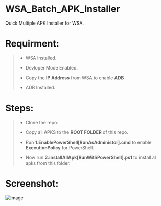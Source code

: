 # WSA_Batch_APK_Installer
Quick Multiple APK Installer for WSA.

# Requirment:
> * WSA Installed.
> 
> * Devloper Mode Enabled.
> 
> * Copy the **IP Address** from WSA to enable **ADB**
> 
> * ADB Installed.

# Steps:

> * Clone the repo.
> 
> * Copy all APKS to the **ROOT FOLDER** of this repo. 
> 
> * Run **1.EnablePowerShell[RunAsAdministor].cmd** to enable **ExecutionPolicy** for PowerShell. 
> 
> * Now run **2.installAllApk[RunWithPowerShell].ps1** to install al apks from this folder.

# Screenshot:

![image](https://user-images.githubusercontent.com/48239104/139120038-7f50f24c-eb18-48e7-880a-312e86ee7276.png)
